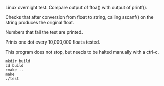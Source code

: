 Linux overnight test. Compare output of ftoa() with output of printf().

Checks that after conversion from float to string, calling sscanf() on the string produces the original float.

Numbers that fail the test are printed.

Prints one dot every 10,000,000 floats tested.

This program does not stop, but needs to be halted manually with a ctrl-c.

```
mkdir build
cd build
cmake ..
make
./test
```

